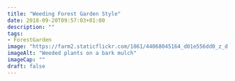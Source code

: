 ```yaml
---
title: "Weeding Forest Garden Style"
date: 2018-09-20T09:57:03+01:00
description: ""
tags: 
- ForestGarden
image: "https://farm2.staticflickr.com/1861/44068045164_d01e556dd0_z_d.jpg"
imageAlt: "Weeded plants on a bark mulch"
imageCap: ""
draft: false
---
```


